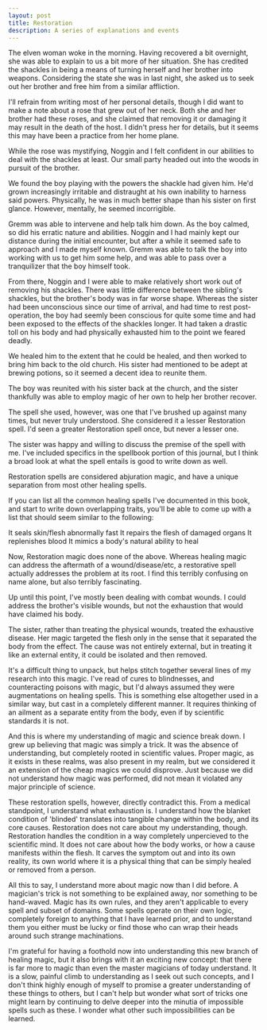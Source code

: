 ```yaml
---
layout: post
title: Restoration
description: A series of explanations and events
---
```


The elven woman woke in the morning. Having recovered a bit overnight, she was able to explain to us a bit more of her situation. She has credited the shackles in being a means of turning herself and her brother into weapons. Considering the state she was in last night, she asked us to seek out her brother and free him from a similar affliction.

I'll refrain from writing most of her personal details, though I did want to make a note about a rose that grew out of her neck. Both she and her brother had these roses, and she claimed that removing it or damaging it may result in the death of the host. I didn't press her for details, but it seems this may have been a practice from her home plane.

While the rose was mystifying, Noggin and I felt confident in our abilities to deal with the shackles at least. Our small party headed out into the woods in pursuit of the brother.

We found the boy playing with the powers the shackle had given him. He'd grown increasingly irritable and distraught at his own inability to harness said powers. Physically, he was in much better shape than his sister on first glance. However, mentally, he seemed incorrigible.

Gremm was able to intervene and help talk him down. As the boy calmed, so did his erratic nature and abilities. Noggin and I had mainly kept our distance during the initial encounter, but after a while it seemed safe to approach and I made myself known. Gremm was able to talk the boy into working with us to get him some help, and was able to pass over a tranquilizer that the boy himself took.

From there, Noggin and I were able to make relatively short work out of removing his shackles. There was little difference between the sibling's shackles, but the brother's body was in far worse shape. Whereas the sister had been unconscious since our time of arrival, and had time to rest post-operation, the boy had seemly been conscious for quite some time and had been exposed to the effects of the shackles longer. It had taken a drastic toll on his body and had physically exhausted him to the point we feared deadly.

We healed him to the extent that he could be healed, and then worked to bring him back to the old church. His sister had mentioned to be adept at brewing potions, so it seemed a decent idea to reunite them.

The boy was reunited with his sister back at the church, and the sister thankfully was able to employ magic of her own to help her brother recover.

The spell she used, however, was one that I've brushed up against many times, but never truly understood. She considered it a lesser Restoration spell. I'd seen a greater Restoration spell once, but never a lesser one.

The sister was happy and willing to discuss the premise of the spell with me. I've included specifics in the spellbook portion of this journal, but I think a broad look at what the spell entails is good to write down as well.

Restoration spells are considered abjuration magic, and have a unique separation from most other healing spells.

If you can list all the common healing spells I've documented in this book, and start to write down overlapping traits, you'll be able to come up with a list that should seem similar to the following:

It seals skin/flesh abnormally fast
It repairs the flesh of damaged organs
It replenishes blood
It mimics a body's natural ability to heal
	
Now, Restoration magic does none of the above. Whereas healing magic can address the aftermath of a wound/disease/etc, a restorative spell actually addresses the problem at its root. I find this terribly confusing on name alone, but also terribly fascinating.

Up until this point, I've mostly been dealing with combat wounds. I could address the brother's visible wounds, but not the exhaustion that would have claimed his body.

The sister, rather than treating the physical wounds, treated the exhaustive disease. Her magic targeted the flesh only in the sense that it separated the body from the effect. The cause was not entirely external, but in treating it like an external entity, it could be isolated and then removed.

It's a difficult thing to unpack, but helps stitch together several lines of my research into this magic. I've read of cures to blindnesses, and counteracting poisons with magic, but I'd always assumed they were augmentations on healing spells. This is something else altogether used in a similar way, but cast in a completely different manner. It requires thinking of an ailment as a separate entity from the body, even if by scientific standards it is not.

And this is where my understanding of magic and science break down. I grew up believing that magic was simply a trick. It was the absence of understanding, but completely rooted in scientific values. Proper magic, as it exists in these realms, was also present in my realm, but we considered it an extension of the cheap magics we could disprove. Just because we did not understand how magic was performed, did not mean it violated any major principle of science.

These restoration spells, however, directly contradict this. From a medical standpoint, I understand what exhaustion is. I understand how the blanket condition of 'blinded' translates into tangible change within the body, and its core causes. Restoration does not care about my understanding, though. Restoration handles the condition in a way completely unpercieved to the scientific mind. It does not care about how the body works, or how a cause manifests within the flesh. It carves the symptom out and into its own reality, its own world where it is a physical thing that can be simply healed or removed from a person.

All this to say, I understand more about magic now than I did before. A magician's trick is not something to be explained away, nor something to be hand-waved. Magic has its own rules, and they aren't applicable to every spell and subset of domains. Some spells operate on their own logic, completely foreign to anything that I have learned prior, and to understand them you either must be lucky or find those who can wrap their heads around such strange machinations.

I'm grateful for having a foothold now into understanding this new branch of healing magic, but it also brings with it an exciting new concept: that there is far more to magic than even the master magicians of today understand. It is a slow, painful climb to understanding as I seek out such concepts, and I don't think highly enough of myself to promise a greater understanding of these things to others, but I can't help but wonder what sort of tricks one might learn by continuing to delve deeper into the minutia of impossible spells such as these. I wonder what other such impossibilities can be learned.
